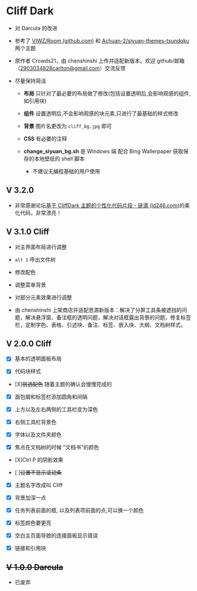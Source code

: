 # Cliff Dark

- 对 Darcula 的改进

- 参考了 [VIWZ/Room (github.com)](https://github.com/VIWZ/Room) 和 [Achuan-2/siyuan-themes-tsundoku](https://github.com/Achuan-2/siyuan-themes-tsundoku) 两个主题

- 原作者 Crowds21，由 chenshinshi 上传并适配新版本。欢迎 github/邮箱（<2903034828carlton@gmail.com>）交流反馈

- 尽量保持简洁

  - **布局** 只针对了最必要的布局做了修改(包括设置透明后,会影响观感的组件,如引用块)

  - **组件** 设置透明后,不会影响观感的块元素,只进行了最基础的样式修改

  - **背景** 图片名更改为 `cliff_bg.jpg` 即可

  - **CSS** 有必要的注释

  - **change_siyuan_bg.sh** 是 Windows 端 配合 Bing Wallerpaper 获取保存的本地壁纸的 shell 脚本

    - 不建议无编程基础的用户使用

## V 3.2.0

- 非常感谢论坛[基于 CliffDark 主题的个性化代码片段 - 链滴 (ld246.com)](https://ld246.com/article/1693012154367)的美化代码，非常漂亮！

## V 3.1.0 Cliff

- 对主界面布局进行调整

- `alt 1` 呼出文件树

- 修改配色

- 调整菜单背景

- 对部分元素效果进行调整

- 由 chenshinshi 上架商店并适配思源新版本：解决了分屏工具条被遮挡的问题，解决悬浮窗、备注框的透明问题，解决对话框露出背景的问题，修复标签栏，定制字色、表格、引述块、备注、标签、嵌入块、大纲、文档树样式。

## V 2.0.0 Cliff

- [x] 基本的透明面板布局

- [x] 代码块样式

- \[X]~~挑选配色~~ 随着主题的确认会慢慢完成的

- [x] 面包屑和标签栏添加圆角和间隔

- [x] 上方以及左右两侧的工具栏变为深色

- [x] 右侧工具栏背景色

- [x] 字体以及文件夹颜色

- [x] 焦点在文档树的时候 "文档书"的颜色

- \[X]Ctrl P 的阴影效果

- \[ ]~~设置不显示滚动条~~

- [x] 主题名字改成叫 Cliff

- [x] 背景加深一点

- [x] 任务列表前面的框, 以及列表项前面的点,可以换一个颜色

- [x] 标签颜色要更亮

- [x] 空白主页面导致的连接面板显示错误

- [x] 链接和引用块

## ~~V 1.0.0 Darcula~~

- 已废弃

